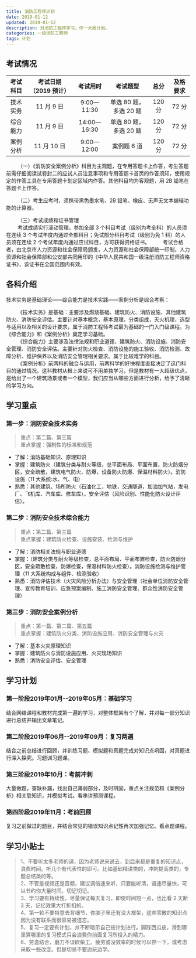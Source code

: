 ```yaml
---
title: 消防工程师计划
date: 2019-01-12
updated: 2019-01-12
description: 对消防工程师学习，作一大致计划。
categories: 一级消防工程师
tags: 计划
---
```




## 考试情况

| 考试科目 | 考试日期（2019 预计） |  考试用时   |        考试题型        |  总分  | 及格要求 |
| :------: | :-------------------: | :---------: | :--------------------: | :----: | :------: |
| 技术实务 |      11 月 9 日       | 9:00—11:30  | 单选 80 题，多选 20 题 | 120 分 |  72 分   |
| 综合能力 |      11 月 9 日       | 14:00—16:30 | 单选 80 题，多选 20 题 | 120 分 |  72 分   |
| 案例分析 |      11 月 10 日      | 9:00—12:00  |      案例题 6 道       | 120 分 |  72 分   |

&nbsp;&nbsp;&nbsp;&nbsp;&nbsp;&nbsp;&nbsp;&nbsp;（一）《消防安全案例分析》科目为主观题，在专用答题卡上作答，考生答题前需仔细阅读试卷封二的应试人员注意事项和专用答题卡首页的作答须知，使用规定的作答工具在专用答题卡划定区域内作答。其他科目均为客观题，用 2B 铅笔在答题卡上作答。

&nbsp;&nbsp;&nbsp;&nbsp;&nbsp;&nbsp;&nbsp;&nbsp;（二）考生应考时，须携带黑色墨水笔、2B 铅笔、橡皮、无声无文本编辑功能的计算器。

&nbsp;&nbsp;&nbsp;&nbsp;&nbsp;&nbsp;&nbsp;&nbsp;（三）考试成绩和证书管理<br>&nbsp;&nbsp;&nbsp;&nbsp;&nbsp;&nbsp;&nbsp;&nbsp;考试成绩实行滚动管理。参加全部 3 个科目考试（级别为考全科）的人员须在连续 3 个考试年度内通过全部科目；免试部分科目考试（级别为免 1 科）的人员须在连续 2 个考试年度内通过应试科目，方可获得资格证书。
&nbsp;&nbsp;&nbsp;&nbsp;&nbsp;&nbsp;&nbsp;&nbsp;考试合格者，由北京市人力资源和社会保障局颁发，人力资源和社会保障部统一印制，人力资源和社会保障部和公安部共同用印的《中华人民共和国一级注册消防工程师资格证书》，该证书在全国范围内有效。 <br>

## 各科介绍<br>

技术实务是基础理论——综合能力是技术实践——案例分析是综合考察：<br>

&nbsp;&nbsp;&nbsp;&nbsp;&nbsp;&nbsp;&nbsp;&nbsp;《技术实务》是基础：主要涉及燃烧基础、建筑防火、消防设施、其他建筑防火、消防安全评估。主要针对基本概念，基本原理，分类组成，灭火机理，选型与适用以及相关的设计要求，属于消防工程师考试最为基础的一门入门级课程。为《综合能力》和《案例分析》奠定学习基础。<br>
&nbsp;&nbsp;&nbsp;&nbsp;&nbsp;&nbsp;&nbsp;&nbsp;《综合能力》主要涉及法律法规和职业道德、建筑防火、消防设施、消防安全管理、消防安全评估。主要针对防火检查、消防设施的施工验收、消防检测、故障分析、维护保养以及消防安全管理相关要求。属于比较难学的科目。<br>
&nbsp;&nbsp;&nbsp;&nbsp;&nbsp;&nbsp;&nbsp;&nbsp;《案例分析》前两科的融合与运用，前两科学的好快程度直接决定了这门科目的通过情况。这科教材从根上来说可不用单独学习，但是教材有一大超级优点，是给出了一个建筑场景或者一个模型，我们应当从哪些方面进行分析，给予了清晰的学习方向。<br>

## 学习重点<br>

### 第一步：消防安全技术实务<br>

> 重点：第二篇、第三篇<br>重点掌握：强制性的标准和规范

- 了解：消防基础知识、原理知识
- 掌握：建筑防火（建筑分类与耐火等级，总平面布局、平面布置，防火防烟分区，安全疏散，建筑电气防火、防爆，设备防火防爆、保温材料防火）。消防设施（11 大系统:水、气、电）
- 熟悉：其他建筑、场所防火（石油化工，地铁，交通隧道，加油加气站，发电厂、飞机库、汽车库、修车库）。安全评估（风险识别、性能化防火设计评估）。

### 第二步：消防安全技术综合能力<br>

> 重点：第二篇、第三篇<br>重点掌握：建筑防火检查、设施安装、检测与维护

- 了解：消防相关法规与职业道德
- 掌握：（建筑分类与耐火等级检查，总平面布局、平面布置检查，防火防烟分区，安全疏散检查，防爆检查，保温材料防火检查）。消防设施检测与维护管理（11 大系统构成与组件、检测验收）
- 熟悉：消防评估技术（火灾风险分析办法）与安全管理（社会单位消防安全管理、宣传教育培训、应急预案编制、施工消防安全管理、群众性消防安全管理）

### 第三步：消防安全案例分析<br>

> 重点：第一篇、第二篇、第五篇<br>重点掌握：建筑防火分类、消防设施应用、消防安全管理与火灾

- 了解：基本火灾原理知识
- 掌握：建筑防火与消防设施应用、火灾现场知识
- 熟悉：消防安全评估、安全管理

## 学习计划<br>

### 第一阶段2019年01月--2019年05月：基础学习<br>

结合网络课程和教材完成第一遍的学习，对整体框架有个了解，并对每一部分知识进行总结并输出文章笔记。

### 第二阶段2019年06月--2019年09月：复习两遍<br>

结合之前总结进行回顾，并训练习题、模拟题和真题完成对知识点巩固，对真题进行深入探究。习题训习题课。

### 第三阶段2019年10月：考前冲刺<br>

大量做题，查缺补漏，找出自己薄弱部分，及时巩固，重点关注规范和《案例分析》相关联知识，并模拟考试。看串讲预测课程。

### 第四阶段2019年11月：考前回顾<br>

复习之前做过的题目，并结合常见的错误知识点记性再次加强记忆。看点题课程。<br>

## 学习小贴士<br>

> 1、不要听太多老师的课，因为老师说来说去，到后来都是重复的知识点，浪费时间。听几个有代表性的即可。比如基础精讲类的，冲刺提高类的，专题总结类的等。<br>2、不管是视频还是音频，建议调倍速来听，只要能听清，语速尽量快，可以节约你大量时间，切记切记。<br>3、学习要有持续性，尽量保证每天复习，即使时间短一点，也比看 2 天断 3 天，记忆效果大打折扣的。<br>4、第一轮不要特意去背细节，你脑子里还有没大框架，这些零散的知识点因为没有联系而很容易被遗忘。<br>5、复习一定要有计划，并不断暗示自己按计划进行。脚踩西瓜皮，滑到哪里算哪里的复习模式只会浪费你前面复习所投入的精力。<br>6、劳逸结合，磨刀不误砍柴工。疲劳或没效率的时候可以停一下，或考虑采取一些改变。但是切忌不要边玩边学。

